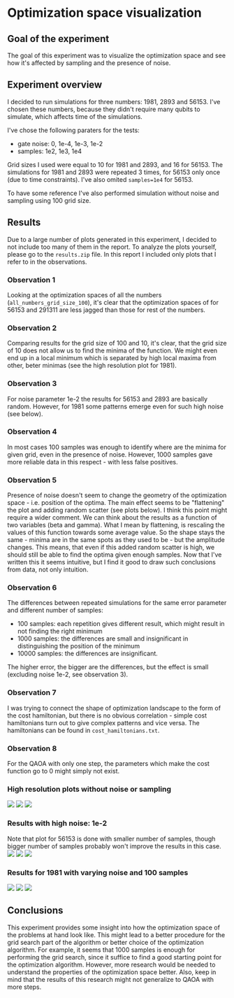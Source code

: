 # Optimization space visualization

## Goal of the experiment

The goal of this experiment was to visualize the optimization space and see how it's affected by sampling and the presence of noise.

## Experiment overview

I decided to run simulations for three numbers: 1981, 2893 and 56153. 
I've chosen these numbers, because they didn't require many qubits to simulate, which affects time of the simulations.

I've chose the following paraters for the tests:
- gate noise: 0, 1e-4, 1e-3, 1e-2
- samples: 1e2, 1e3, 1e4

Grid sizes I used were equal to 10 for 1981 and 2893, and 16 for 56153.
The simulations for 1981 and 2893 were repeated 3 times, for 56153 only once (due to time constraints). I've also omited `samples=1e4` for 56153.

To have some reference I've also performed simulation without noise and sampling using 100 grid size.

## Results

Due to a large number of plots generated in this experiment, I decided to not include too many of them in the report. To analyze the plots yourself, please go to the `results.zip` file.
In this report I included only plots that I refer to in the observations.

### Observation 1

Looking at the optimization spaces of all the numbers (`all_numbers_grid_size_100`), it's clear that the optimization spaces of for 56153 and 291311 are less jagged than those for rest of the numbers.

### Observation 2

Comparing results for the grid size of 100 and 10, it's clear, that the grid size of 10 does not allow us to find the minima of the function. We might even end up in a local minimum which is separated by high local maxima from other, beter minimas (see the high resolution plot for 1981).

### Observation 3

For noise parameter 1e-2 the results for 56153 and 2893 are basically random. However, for 1981 some patterns emerge even for such high noise (see below).

### Observation 4

In most cases 100 samples was enough to identify where are the minima for given grid, even in the presence of noise.
However, 1000 samples gave more reliable data in this respect - with less false positives.

### Observation 5

Presence of noise doesn't seem to change the geometry of the optimization space - i.e. position of the optima. The main effect seems to be "flattening" the plot and adding random scatter (see plots below).
I think this point might require a wider comment.
We can think about the results as a function of two variables (beta and gamma). What I mean by flattening, is rescaling the values of this function towards some average value. So the shape stays the same - minima are in the same spots as they used to be - but the amplitude changes. This means, that even if this added random scatter is high, we should still be able to find the optima given enough samples.
Now that I've written this it seems intuitive, but I find it good to draw such conclusions from data, not only intuition.

### Observation 6

The differences between repeated simulations for the same error parameter and different number of samples:
- 100 samples: each repetition gives different result, which might result in not finding the right minimum
- 1000 samples: the differences are small and insignificant in distinguishing the position of the minimum
- 10000 samples: the differences are insignificant.

The higher error, the bigger are the differences, but the effect is small (excluding noise 1e-2, see observation 3).

### Observation 7

I was trying to connect the shape of optimization landscape to the form of the cost hamiltonian, but there is no obvious correlation - simple cost hamiltonians turn out to give complex patterns and vice versa. The hamiltonians can be found in `cost_hamiltonians.txt`.

### Observation 8

For the QAOA with only one step, the parameters which make the cost function go to 0 might simply not exist.

### High resolution plots without noise or sampling
![](figures/1981_noise_0_samples_None_i_0.png)
![](figures/2893_noise_0_samples_None_i_0.png)
![](figures/56153_noise_0_samples_None_i_0.png)

### Results with high noise: 1e-2
Note that plot for 56153 is done with smaller number of samples, though bigger number of samples probably won't improve the results in this case.
![](figures/1981_noise_01_samples_10000_i_0.png)
![](figures/2893_noise_01_samples_10000_i_0.png)
![](figures/56153_noise_01_samples_1000_i_0.png)

### Results for 1981 with varying noise and 100 samples

![](figures/1981_noise_01_samples_100_i_0.png)
![](figures/1981_noise_001_samples_100_i_0.png)
![](figures/1981_noise_0001_samples_100_i_0.png)


## Conclusions

This experiment provides some insight into how the optimization space of the problems at hand look like. This might lead to a better procedure for the grid search part of the algorithm or better choice of the optimization algorithm.
For example, it seems that 1000 samples is enough for performing the grid search, since it suffice to find a good starting point for the optimization algorithm.
However, more research would be needed to understand the properties of the optimization space better. Also, keep in mind that the results of this research might not generalize to QAOA with more steps.

